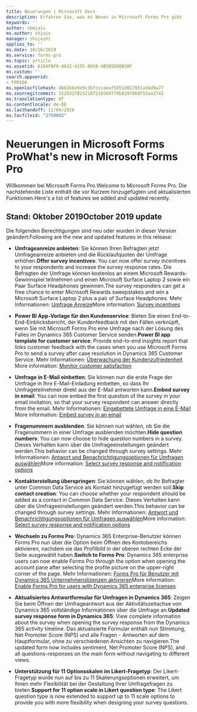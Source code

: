 ```yaml
---
title: Neuerungen | Microsoft Docs
description: Erfahren Sie, was es Neues in Microsoft Forms Pro gibt
keywords: ''
author: sbmjais
ms.author: shjais
manager: shujoshi
applies_to: ''
ms.date: 10/16/2019
ms.service: forms-pro
ms.topic: article
ms.assetid: 6104FBF8-A032-4155-805B-4B5B5D00B30F
ms.custom: ''
search.appverid:
- FPR160
ms.openlocfilehash: 4602b6e9e9c36fcccaeaf5951d017931ad4d9a77
ms.sourcegitcommit: 3225337823216f21b569779b829f069f53aa3742
ms.translationtype: HT
ms.contentlocale: de-DE
ms.lasthandoff: 11/04/2019
ms.locfileid: "2750002"
---
```

# <a name="whats-new-in-microsoft-forms-pro"></a><span data-ttu-id="c7e5f-103">Neuerungen in Microsoft Forms Pro</span><span class="sxs-lookup"><span data-stu-id="c7e5f-103">What's new in Microsoft Forms Pro</span></span>

<span data-ttu-id="c7e5f-104">Willkommen bei Microsoft Forms Pro.</span><span class="sxs-lookup"><span data-stu-id="c7e5f-104">Welcome to Microsoft Forms Pro.</span></span> <span data-ttu-id="c7e5f-105">Die nachstehende Liste enthält die vor Kurzem hinzugefügten und aktualisierten Funktionen.</span><span class="sxs-lookup"><span data-stu-id="c7e5f-105">Here's a list of features we added and updated recently.</span></span>

## <a name="october-2019-update"></a><span data-ttu-id="c7e5f-106">Stand: Oktober 2019</span><span class="sxs-lookup"><span data-stu-id="c7e5f-106">October 2019 update</span></span>

<span data-ttu-id="c7e5f-107">Die folgenden Berechtigungen sind neu oder wurden in dieser Version geändert:</span><span class="sxs-lookup"><span data-stu-id="c7e5f-107">Following are the new and updated features in this release:</span></span>

- <span data-ttu-id="c7e5f-108">**Umfrageanreize anbieten**: Sie können Ihren Befragten jetzt Umfrageanreize anbieten und die Rücklaufquoten der Umfrage erhöhen.</span><span class="sxs-lookup"><span data-stu-id="c7e5f-108">**Offer survey incentives**: You can now offer survey incentives to your respondents and increase the survey response rates.</span></span> <span data-ttu-id="c7e5f-109">Die Befragten der Umfrage können kostenlos an einem Microsoft Rewards-Gewinnspiel teilnehmen und einen Microsoft Surface Laptop 2 sowie ein Paar Surface Headphones gewinnen.</span><span class="sxs-lookup"><span data-stu-id="c7e5f-109">The survey responders can get a free chance to enter Microsoft Rewards sweepstakes and win a Microsoft Surface Laptop 2 plus a pair of Surface Headphones.</span></span> <span data-ttu-id="c7e5f-110">Mehr Informationen: [Umfrage Anreize](survey-incentives.md)</span><span class="sxs-lookup"><span data-stu-id="c7e5f-110">More information: [Survey incentives](survey-incentives.md)</span></span>

- <span data-ttu-id="c7e5f-111">**Power BI App-Vorlage für den Kundenservice**: Bieten Sie einen End-to-End-Einblicksbericht, der Kundenfeedback mit den Fällen verknüpft, wenn Sie mit Microsoft Forms Pro eine Umfrage nach der Lösung des Falles im Dynamics 365 Customer Service senden.</span><span class="sxs-lookup"><span data-stu-id="c7e5f-111">**Power BI app template for customer service**: Provide end-to-end insights report that links customer feedback with the cases when you use Microsoft Forms Pro to send a survey after case resolution in Dynamics 365 Customer Service.</span></span> <span data-ttu-id="c7e5f-112">Mehr Informationen: [Überwachung der Kundenzufriedenheit ](customer-satisfaction-app.md)</span><span class="sxs-lookup"><span data-stu-id="c7e5f-112">More information: [Monitor customer satisfaction](customer-satisfaction-app.md)</span></span>

- <span data-ttu-id="c7e5f-113">**Umfrage in E-Mail einbetten**: Sie können nun die erste Frage der Umfrage in Ihre E-Mail-Einladung einbetten, so dass Ihr Umfrageteilnehmer direkt aus der E-Mail antworten kann.</span><span class="sxs-lookup"><span data-stu-id="c7e5f-113">**Embed survey in email**: You can now embed the first question of the survey in your email invitation, so that your survey respondent can answer directly from the email.</span></span> <span data-ttu-id="c7e5f-114">Mehr Informationen: [Eingebettete Umfrage in eine E-Mail ](send-survey-email.md#embed-survey-in-an-email)</span><span class="sxs-lookup"><span data-stu-id="c7e5f-114">More information: [Embed survey in an email](send-survey-email.md#embed-survey-in-an-email)</span></span>

- <span data-ttu-id="c7e5f-115">**Fragenummern ausblenden**: Sie können nun wählen, ob Sie die Fragenummern in einer Umfrage ausblenden möchten.</span><span class="sxs-lookup"><span data-stu-id="c7e5f-115">**Hide question numbers**: You can now choose to hide question numbers in a survey.</span></span> <span data-ttu-id="c7e5f-116">Dieses Verhalten kann über die Umfrageeinstellungen geändert werden.</span><span class="sxs-lookup"><span data-stu-id="c7e5f-116">This behavior can be changed through survey settings.</span></span> <span data-ttu-id="c7e5f-117">Mehr Informationen: [Antwort und Benachrichtigungsoptionen für Umfragen auswählen](invite-settings.md#select-survey-response-and-notification-options)</span><span class="sxs-lookup"><span data-stu-id="c7e5f-117">More information: [Select survey response and notification options](invite-settings.md#select-survey-response-and-notification-options)</span></span>

- <span data-ttu-id="c7e5f-118">**Kontakterstellung überspringen**: Sie können wählen, ob Ihr Befragter unter Common Data Service als Kontakt hinzugefügt werden soll.</span><span class="sxs-lookup"><span data-stu-id="c7e5f-118">**Skip contact creation**: You can choose whether your respondent should be added as a contact in Common Data Service.</span></span> <span data-ttu-id="c7e5f-119">Dieses Verhalten kann über die Umfrageeinstellungen geändert werden.</span><span class="sxs-lookup"><span data-stu-id="c7e5f-119">This behavior can be changed through survey settings.</span></span> <span data-ttu-id="c7e5f-120">Mehr Informationen: [Antwort und Benachrichtigungsoptionen für Umfragen auswählen](invite-settings.md#select-survey-response-and-notification-options)</span><span class="sxs-lookup"><span data-stu-id="c7e5f-120">More information: [Select survey response and notification options](invite-settings.md#select-survey-response-and-notification-options)</span></span>

- <span data-ttu-id="c7e5f-121">**Wechseln zu Forms Pro**: Dynamics 365 Enterprise-Benutzer können Forms Pro nun über die Option beim Öffnen des Kontobereichs aktivieren, nachdem sie das Profilbild in der oberen rechten Ecke der Seite ausgewählt haben.</span><span class="sxs-lookup"><span data-stu-id="c7e5f-121">**Switch to Forms Pro**: Dynamics 365 enterprise users can now enable Forms Pro through the option when opening the account pane after selecting the profile picture on the upper-right corner of the page.</span></span> <span data-ttu-id="c7e5f-122">Mehr Informationen: [Forms Pro für Benutzer mit Dynamics 365 Unternehmenslizenzen aktivieren](purchase.md#enable-forms-pro-for-users-with-dynamics-365-enterprise-licenses)</span><span class="sxs-lookup"><span data-stu-id="c7e5f-122">More information: [Enable Forms Pro for users with Dynamics 365 enterprise licenses](purchase.md#enable-forms-pro-for-users-with-dynamics-365-enterprise-licenses)</span></span>
 
- <span data-ttu-id="c7e5f-123">**Aktualisiertes Antwortformular für Umfragen in Dynamics 365**: Zeigen Sie beim Öffnen der Umfrageantwort aus der Aktivitätszeitachse von Dynamics 365 vollständige Informationen über die Umfrage an.</span><span class="sxs-lookup"><span data-stu-id="c7e5f-123">**Updated survey response form in Dynamics 365**: View complete information about the survey when opening the survey response from the Dynamics 365 activity timeline.</span></span> <span data-ttu-id="c7e5f-124">Das aktualisierte Formular enthält nun Stimmung, Net Promoter Score (NPS) und alle Fragen - Antworten auf dem Hauptformular, ohne zu verschiedenen Ansichten zu navigieren.</span><span class="sxs-lookup"><span data-stu-id="c7e5f-124">The updated form now includes sentiment, Net Promoter Score (NPS), and all questions-responses on the main form without navigating to different views.</span></span>
 
- <span data-ttu-id="c7e5f-125">**Unterstützung für 11 Optionsskalen im Likert-Fragetyp**: Der Likert-Fragetyp wurde nun auf bis zu 11 Skalierungsoptionen erweitert, um Ihnen mehr Flexibilität bei der Gestaltung Ihrer Umfragefragen zu bieten.</span><span class="sxs-lookup"><span data-stu-id="c7e5f-125">**Support for 11 option scale in Likert question type**: The Likert question type is now extended to support up to 11 scale options to provide you with more flexibility when designing your survey questions.</span></span>
